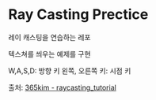 Ray Casting Prectice
=============================

레이 캐스팅을 연습하는 레포

텍스쳐를 씌우는 예제를 구현

W,A,S,D: 방향 키
왼쪽, 오른쪽 키: 시점 키

출처: [365kim - raycasting_tutorial](https://github.com/365kim/raycasting_tutorial)